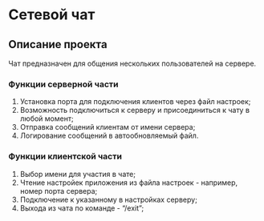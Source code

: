 # Сетевой чат
## Описание проекта
Чат предназначен для общения нескольких пользователей на сервере.
### Функции серверной части
1. Установка порта для подключения клиентов через файл настроек;
2. Возможность подключиться к серверу и присоединиться к чату в любой момент;
3. Отправка сообщений клиентам от имени сервера;
4. Логирование сообщений в автообновляемый файл.
### Функции клиентской части
1. Выбор имени для участия в чате;
2. Чтение настройек приложения из файла настроек - например, номер порта сервера;
3. Подключение к указанному в настройках серверу;
4. Выхода из чата по команде - “/exit”;